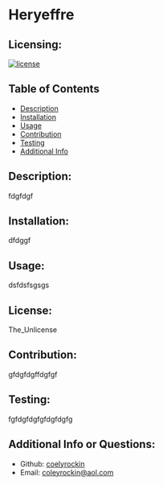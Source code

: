 # Heryeffre
  ## Licensing:
  [![license](https://img.shields.io/badge/License-The_Unlicense-blue)](https://shields.io)
  ## Table of Contents 
  - [Description](#description)
  - [Installation](#installation)
  - [Usage](#usage)
  - [Contribution](#contribution)
  - [Testing](#testing)
  - [Additional Info](#additional-info-or-questions)
  ## Description:
  fdgfdgf
  ## Installation:
  dfdggf
  ## Usage:
  dsfdsfsgsgs
  ## License:
  The_Unlicense
  ## Contribution:
  gfdgfdgffdgfgf
  ## Testing:
  fgfdgfdgfgfdgfdgfg
  ## Additional Info or Questions:
  - Github: [coelyrockin](https://github.com/coelyrockin)
  - Email: coleyrockin@aol.com 
